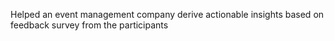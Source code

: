 Helped an event management company derive actionable insights based on feedback survey from the participants
